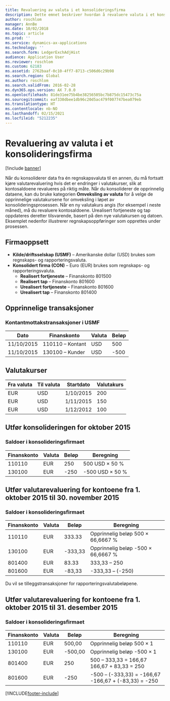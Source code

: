 ```yaml
---
title: Revaluering av valuta i et konsolideringsfirma
description: Dette emnet beskriver hvordan å revaluere valuta i et konsolideringsselskap.
author: roschlom
manager: AnnBe
ms.date: 10/02/2018
ms.topic: article
ms.prod: ''
ms.service: dynamics-ax-applications
ms.technology: ''
ms.search.form: LedgerExchAdjHist
audience: Application User
ms.reviewer: roschlom
ms.custom: 62183
ms.assetid: 2762baaf-0c10-4ff7-8713-c506d6c29b98
ms.search.region: Global
ms.author: roschlom
ms.search.validFrom: 2016-02-28
ms.dyn365.ops.version: AX 7.0.0
ms.openlocfilehash: 81de31ee75b4be38256505bc7b875dc15473c75a
ms.sourcegitcommit: eaf330dbee1db96c20d5ac479f007747bea079eb
ms.translationtype: HT
ms.contentlocale: nb-NO
ms.lasthandoff: 02/15/2021
ms.locfileid: "5212235"
---
```

# <a name="currency-revaluation-in-a-consolidation-company"></a>Revaluering av valuta i et konsolideringsfirma

[!include [banner](../includes/banner.md)]

Når du konsoliderer data fra én regnskapsvaluta til en annen, du må fortsatt kjøre valutarevaluering hvis det er endringer i valutakurser, slik at kontosaldoene revalueres på riktig måte. Når du konsoliderer de opprinnelig dataene, kan du bruke kategorien **Omveksling av valuta** for å velge de opprinnelige valutakursene for omveksling i løpet av konsolideringsprosessen. Når en ny valutakurs angis (for eksempel i neste måned), må du revaluere kontosaldoene. Urealisert fortjeneste og tap oppdateres deretter tilsvarende, basert på den nye valutakursen og datoen. Eksemplet nedenfor illustrerer regnskapsoppføringer som opprettes under prosessen.

## <a name="company-setup"></a>Firmaoppsett
-   **Kilde/driftsselskap (USMF)** – Amerikanske dollar (USD) brukes som regnskaps- og rapporteringsvaluta.
-   **Konsolidert firma (CON)** – Euro (EUR) brukes som regnskaps- og rapporteringsvaluta.
    -   **Realisert fortjeneste** – Finanskonto 801500
    -   **Realisert tap** – Finanskonto 801600
    -   **Urealisert fortjeneste** – Finanskonto 801600
    -   **Urealisert tap** – Finanskonto 801400

## <a name="original-transactions"></a>Opprinnelige transaksjoner
### <a name="cash-receipt-transactions-in-usmf"></a>Kontantmottakstransaksjoner i USMF

| Dato       | Finanskonto               | Valuta | Beløp |
|------------|------------------------------|----------|--------|
| 11/10/2015 | 110110 – Kontant                | USD      | 500    |
| 11/10/2015 | 130100 – Kunder | USD      | -500   |

## <a name="exchange-rates"></a>Valutakurser

| Fra valuta | Til valuta | Startdato | Valutakurs |
|---------------|-------------|------------|---------------|
| EUR           | USD         | 1/10/2015  | 200           |
| EUR           | USD         | 1/11/2015  | 150           |
| EUR           | USD         | 1/12/2012  | 100           |

## <a name="perform-the-consolidation-for-october-2015"></a>Utfør konsolideringen for oktober 2015
### <a name="balances-in-the-consolidation-company"></a>Saldoer i konsolideringsfirmaet

| Finanskonto | Valuta | Beløp | Beregning    |
|----------------|----------|--------|----------------|
| 110110         | EUR      | 250    | 500 USD × 50 %  |
| 130100         | EUR      | -250   | -500 USD × 50 % |

## <a name="perform-currency-revaluation-for-the-accounts-from-october-1-2015-through-november-30-2015"></a>Utfør valutarevaluering for kontoene fra 1. oktober 2015 til 30. november 2015
### <a name="balances-in-the-consolidation-company"></a>Saldoer i konsolideringsfirmaet

| Finanskonto | Valuta | Beløp  | Beregning                        |
|----------------|----------|---------|------------------------------------|
| 110110         | EUR      | 333.33  | Opprinnelig beløp 500 × 66,6667 %  |
| 130100         | EUR      | -333,33 | Opprinnelig beløp -500 × 66,6667 % |
| 801400         | EUR      | 83.33   | 333,33 – 250                       |
| 801600         | EUR      | -83,33  | -333,33 – (-250)                   |

Du vil se tilleggstransaksjoner for rapporteringsvalutabeløpene.

## <a name="perform-currency-revaluation-for-the-accounts-from-october-1-2015-through-december-31-2015"></a>Utfør valutarevaluering for kontoene fra 1. oktober 2015 til 31. desember 2015
### <a name="balances-in-the-consolidation-company"></a>Saldoer i konsolideringsfirmaet

| Finanskonto | Valuta | Beløp  | Beregning                                          |
|----------------|----------|---------|------------------------------------------------------|
| 110110         | EUR      | 500,00  | Opprinnelig beløp 500 × 1                           |
| 130100         | EUR      | -500,00 | Opprinnelig beløp -500 × 1                          |
| 801400         | EUR      | 250     | 500 – 333,33 = 166,67 166,67 + 83,33 = 250           |
| 801600         | EUR      | -250    | -500 – (-333,33) = -166,67 -166,67 + (-83,33) = -250 |







[!INCLUDE[footer-include](../../includes/footer-banner.md)]
